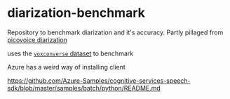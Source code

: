 # diarization-benchmark

Repository to benchmark diarization and it's accuracy.
Partly pillaged from [picovoice diarization](https://github.com/Picovoice/speaker-diarization-benchmark)

uses the [`voxconverse` dataset](https://github.com/joonson/voxconverse) to benchmark

Azure has a weird way of installing client

https://github.com/Azure-Samples/cognitive-services-speech-sdk/blob/master/samples/batch/python/README.md


